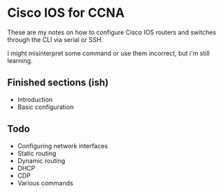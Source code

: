 # Cisco IOS for CCNA

These are my notes on how to configure Cisco IOS routers and switches through the CLI via serial or SSH.

I might misinterpret some command or use them incorrect, but i'm still learning.

## Finished sections \(ish\)

* Introduction
* Basic configuration

## Todo

* Configuring network interfaces
* Static routing
* Dynamic routing
* DHCP
* CDP
* Various commands



